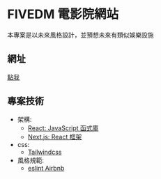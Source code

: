# FIVEDM 電影院網站

本專案是以未來風格設計，並預想未來有類似娛樂設施

## 網址
[點我](https://fivedm.okesseko.tk/)
## 專案技術

- 架構:
  - [React: JavaScript 函式庫](https://zh-hant.reactjs.org/)
  - [Next.js: React 框架](https://nextjs.org/)
- css:
  - [Tailwindcss](https://tailwindcss.com/)
- 風格規範:
  - [eslint Airbnb](https://github.com/airbnb/javascript/tree/master/packages/eslint-config-airbnb)
